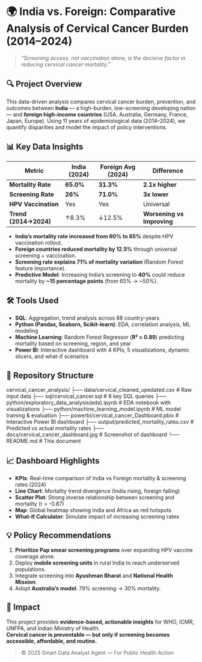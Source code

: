 # 🌍 India vs. Foreign: Comparative Analysis of Cervical Cancer Burden (2014–2024)

> *“Screening access, not vaccination alone, is the decisive factor in reducing cervical cancer mortality.”*

## 🔍 Project Overview
This data-driven analysis compares cervical cancer burden, prevention, and outcomes between **India** — a high-burden, low-screening developing nation — and **foreign high-income countries** (USA, Australia, Germany, France, Japan, Europe). Using 11 years of epidemiological data (2014–2024), we quantify disparities and model the impact of policy interventions.

## 📊 Key Data Insights
| Metric | India (2024) | Foreign Avg (2024) | Difference |
|--------|--------------|---------------------|------------|
| **Mortality Rate** | **65.0%** | **31.3%** | **2.1x higher** |
| **Screening Rate** | **26%** | **71.0%** | **3x lower** |
| **HPV Vaccination** | Yes | Yes | Universal |
| **Trend (2014→2024)** | ↑8.3% | ↓12.5% | **Worsening vs Improving** |

- **India’s mortality rate increased from 60% to 65%** despite HPV vaccination rollout.
- **Foreign countries reduced mortality by 12.5%** through universal screening + vaccination.
- **Screening rate explains 71% of mortality variation** (Random Forest feature importance).
- **Predictive Model**: Increasing India’s screening to **40%** could reduce mortality by **~15 percentage points** (from 65% → ~50%).

## 🛠 Tools Used
- **SQL**: Aggregation, trend analysis across 88 country-years
- **Python (Pandas, Seaborn, Scikit-learn)**: EDA, correlation analysis, ML modeling
- **Machine Learning**: Random Forest Regressor (**R² = 0.89**) predicting mortality based on screening, region, and year
- **Power BI**: Interactive dashboard with 4 KPIs, 5 visualizations, dynamic slicers, and what-if scenarios

## 📁 Repository Structure
cervical_cancer_analysis/
├── data/cervical_cleaned_upedated.csv # Raw input data
├── sql/cervical_cancer.sql # 8 key SQL queries
├── python/exploratory_data_analysis(eda).ipynb # EDA notebook with visualizations
├── python/machine_learning_model.ipynb # ML model training & evaluation
├── powerbi/cervical_cancer_Dashboard.pbix # Interactive Power BI dashboard
├── output/predicted_mortality_rates.csv # Predicted vs actual mortality rates
├── docs/cervical_cancer_dashboard.jpg # Screenshot of dashboard
└── README.md # This document


## 📈 Dashboard Highlights
- **KPIs**: Real-time comparison of India vs Foreign mortality & screening rates (2024)
- **Line Chart**: Mortality trend divergence (India rising, foreign falling)
- **Scatter Plot**: Strong inverse relationship between screening and mortality (r = -0.87)
- **Map**: Global heatmap showing India and Africa as red hotspots
- **What-If Calculator**: Simulate impact of increasing screening rates

## 💡 Policy Recommendations
1. **Prioritize Pap smear screening programs** over expanding HPV vaccine coverage alone.
2. Deploy **mobile screening units** in rural India to reach underserved populations.
3. Integrate screening into **Ayushman Bharat** and **National Health Mission**.
4. Adopt **Australia’s model**: 79% screening → 30% mortality.

## 🎯 Impact
This project provides **evidence-based, actionable insights** for WHO, ICMR, UNFPA, and Indian Ministry of Health.  
**Cervical cancer is preventable — but only if screening becomes accessible, affordable, and routine.**

> © 2025 Smart Data Analyst Agent — For Public Health Action
